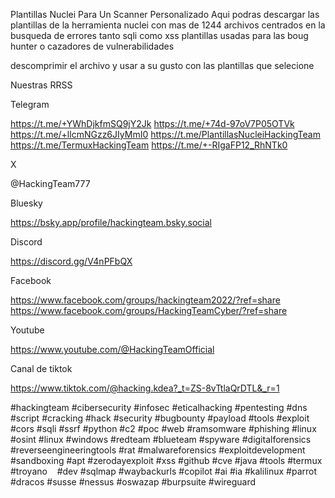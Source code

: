 Plantillas Nuclei Para Un Scanner Personalizado
Aqui podras descargar las plantillas de la herramienta nuclei con mas de 1244 archivos centrados en la busqueda de errores 
tanto sqli como xss plantillas usadas para las boug hunter o cazadores de vulnerabilidades

descomprimir el archivo y usar a su gusto con las plantillas que selecione 

Nuestras RRSS

Telegram

https://t.me/+YWhDjkfmSQ9jY2Jk
https://t.me/+74d-97oV7P05OTVk
https://t.me/+llcmNGzz6JIyMmI0
https://t.me/PlantillasNucleiHackingTeam
https://t.me/TermuxHackingTeam
https://t.me/+-RIgaFP12_RhNTk0

X

@HackingTeam777

Bluesky

https://bsky.app/profile/hackingteam.bsky.social

Discord

https://discord.gg/V4nPFbQX

Facebook 

https://www.facebook.com/groups/hackingteam2022/?ref=share
https://www.facebook.com/groups/HackingTeamCyber/?ref=share

Youtube 

https://www.youtube.com/@HackingTeamOfficial

Canal de tiktok 

https://www.tiktok.com/@hacking.kdea?_t=ZS-8vTtlaQrDTL&_r=1

#hackingteam #cibersecurity #infosec #eticalhacking #pentesting #dns #script #cracking #hack #security #bugbounty #payload #tools 
#exploit #cors #sqli #ssrf #python #c2 #poc #web #ramsomware #phishing #linux #osint #linux #windows #redteam #blueteam #spyware 
#digitalforensics #reverseengineeringtools #rat #malwareforensics #exploitdevelopment #sandboxing #apt #zerodayexploit #xss #github 
#cve #java #tools #termux #troyano    #dev #sqlmap #waybackurls #copilot #ai #ia #kalilinux #parrot #dracos #susse #nessus #oswazap 
#burpsuite #wireguard
